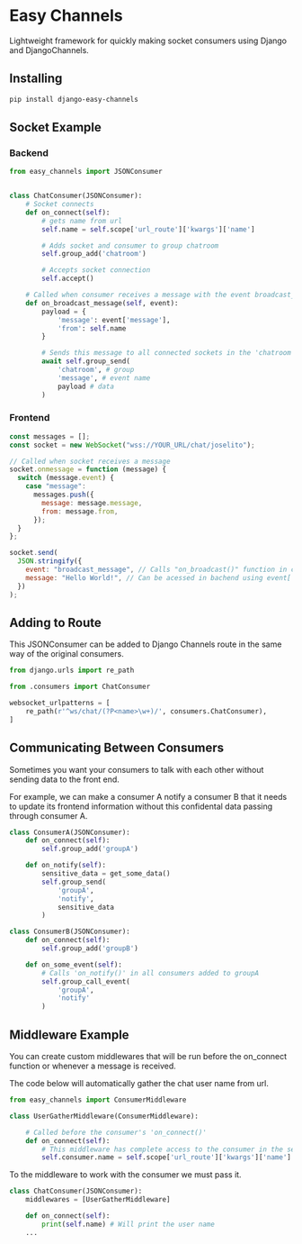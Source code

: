 # Easy Channels

Lightweight framework for quickly making socket consumers using Django and DjangoChannels.

## Installing

```bash
pip install django-easy-channels
```

## Socket Example

### Backend

```python
from easy_channels import JSONConsumer


class ChatConsumer(JSONConsumer):
    # Socket connects
    def on_connect(self):
        # gets name from url
        self.name = self.scope['url_route']['kwargs']['name']

        # Adds socket and consumer to group chatroom
        self.group_add('chatroom')

        # Accepts socket connection
        self.accept()

    # Called when consumer receives a message with the event broadcast_message
    def on_broadcast_message(self, event):
        payload = {
            'message': event['message'],
            'from': self.name
        }

        # Sends this message to all connected sockets in the 'chatroom' group (not consumers)
        await self.group_send(
            'chatroom', # group
            'message', # event name
            payload # data
        )
```

### Frontend

```js
const messages = [];
const socket = new WebSocket("wss://YOUR_URL/chat/joselito");

// Called when socket receives a message
socket.onmessage = function (message) {
  switch (message.event) {
    case "message":
      messages.push({
        message: message.message,
        from: message.from,
      });
  }
};

socket.send(
  JSON.stringify({
    event: "broadcast_message", // Calls "on_broadcast()" function in consumer
    message: "Hello World!", // Can be acessed in bachend using event['message']
  })
);
```

## Adding to Route

This JSONConsumer can be added to Django Channels route in the same way of the original consumers.

```python
from django.urls import re_path

from .consumers import ChatConsumer

websocket_urlpatterns = [
    re_path(r'^ws/chat/(?P<name>\w+)/', consumers.ChatConsumer),
]

```

## Communicating Between Consumers

Sometimes you want your consumers to talk with each other without sending data to the front end.

For example, we can make a consumer A notify a consumer B that it needs to update its frontend information without this confidental data passing through consumer A.

```python
class ConsumerA(JSONConsumer):
    def on_connect(self):
        self.group_add('groupA')

    def on_notify(self):
        sensitive_data = get_some_data()
        self.group_send(
            'groupA',
            'notify',
            sensitive_data
        )

class ConsumerB(JSONConsumer):
    def on_connect(self):
        self.group_add('groupB')

    def on_some_event(self):
        # Calls 'on_notify()' in all consumers added to groupA
        self.group_call_event(
            'groupA',
            'notify'
        )
```

## Middleware Example

You can create custom middlewares that will be run before the on_connect function or whenever a message is received.

The code below will automatically gather the chat user name from url.

```python
from easy_channels import ConsumerMiddleware

class UserGatherMiddleware(ConsumerMiddleware):

    # Called before the consumer's 'on_connect()'
    def on_connect(self):
        # This middleware has complete access to the consumer in the self.consumer attribute
        self.consumer.name = self.scope['url_route']['kwargs']['name']
```

To the middleware to work with the consumer we must pass it.

```python
class ChatConsumer(JSONConsumer):
    middlewares = [UserGatherMiddleware]

    def on_connect(self):
        print(self.name) # Will print the user name
    ...
```

